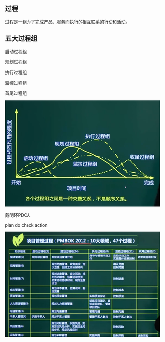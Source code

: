 ## 过程

过程是一组为了完成产品、服务而执行的相互联系的行动和活动。



## 五大过程组

启动过程组

规划过程组

执行过程组

监控过程组

首尾过程组

![image-20210319162038205](../picture/image-20210319162038205.png)

戴明环PDCA

plan do check action





![image-20210319162300366](../picture/image-20210319162300366.png)
